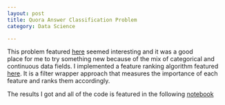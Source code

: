```yaml
---
layout: post
title: Quora Answer Classification Problem
category: Data Science

---
```


This problem featured [here](http://www.quora.com/challenges#answer_classifier) seemed interesting and it was a good \
place for me to try something new because of the mix of categorical and continuous data fields. I implemented a feature ranking algorithm featured 
[here](http://perso.uclouvain.be/michel.verleysen/papers/kdir11gd.pdf). It is a filter wrapper approach that measures the importance
of each feature and ranks them accordingly. 

The results I got and all of the code is featured in the following [notebook](http://nbviewer.ipython.org/github/SigmoidFreud/quoraDataChallenge/blob/master/quoraChallenge/quoraChallenge.ipynb)
